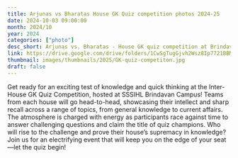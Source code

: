 ```yaml
---
title: Arjunas vs Bharatas House GK Quiz competition photos 2024-25 
date: 2024-10-03 09:00:00
month: 2024/10
year: 2024
categories: ["photo"]
desc_short: Arjunas vs. Bharatas - House GK quiz competition at Brindavan campus 
link: https://drive.google.com/drive/folders/1CwSgTugGjvh2Wsz8Ip7721BBM8-vFgAR?usp=drive_link
thumbnail: images/thumbnails/2025/GK-quiz-competiton.jpg
draft: false
---
```


 Get ready for an exciting test of knowledge and quick thinking at the Inter-House GK Quiz Competition, hosted at SSSIHL Brindavan Campus! Teams from each house will go head-to-head, showcasing their intellect and sharp recall across a range of topics, from general knowledge to current affairs. The atmosphere is charged with energy as participants race against time to answer challenging questions and claim the title of quiz champions. Who will rise to the challenge and prove their house’s supremacy in knowledge? Join us for an electrifying event that will keep you on the edge of your seat—let the quiz begin!